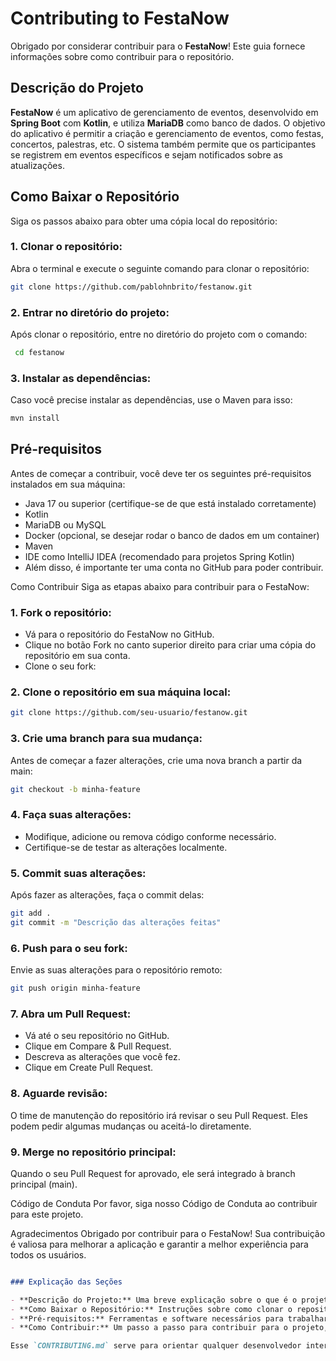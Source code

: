 # Contributing to FestaNow

Obrigado por considerar contribuir para o **FestaNow**! Este guia fornece informações sobre como contribuir para o repositório.

## Descrição do Projeto

**FestaNow** é um aplicativo de gerenciamento de eventos, desenvolvido em **Spring Boot** com **Kotlin**, e utiliza **MariaDB** como banco de dados. O objetivo do aplicativo é permitir a criação e gerenciamento de eventos, como festas, concertos, palestras, etc. O sistema também permite que os participantes se registrem em eventos específicos e sejam notificados sobre as atualizações.

## Como Baixar o Repositório

Siga os passos abaixo para obter uma cópia local do repositório:

### 1. **Clonar o repositório:**

   Abra o terminal e execute o seguinte comando para clonar o repositório:

   ```bash
   git clone https://github.com/pablohnbrito/festanow.git
  ```
### 2. Entrar no diretório do projeto:

Após clonar o repositório, entre no diretório do projeto com o comando:

 ```bash
  cd festanow
 ```
### 3. Instalar as dependências:

Caso você precise instalar as dependências, use o Maven para isso:
  ```bash
  mvn install
  ```

## Pré-requisitos
Antes de começar a contribuir, você deve ter os seguintes pré-requisitos instalados em sua máquina:

- Java 17 ou superior (certifique-se de que está instalado corretamente)
- Kotlin
- MariaDB ou MySQL
- Docker (opcional, se desejar rodar o banco de dados em um container)
- Maven
- IDE como IntelliJ IDEA (recomendado para projetos Spring Kotlin)
- Além disso, é importante ter uma conta no GitHub para poder contribuir.

Como Contribuir
Siga as etapas abaixo para contribuir para o FestaNow:

### 1. Fork o repositório:

  - Vá para o repositório do FestaNow no GitHub.
  - Clique no botão Fork no canto superior direito para criar uma cópia do repositório em sua conta.
  - Clone o seu fork:

### 2. Clone o repositório em sua máquina local:

```bash
git clone https://github.com/seu-usuario/festanow.git
```

### 3. Crie uma branch para sua mudança:

Antes de começar a fazer alterações, crie uma nova branch a partir da main:

```bash
git checkout -b minha-feature
```

### 4. Faça suas alterações:

  - Modifique, adicione ou remova código conforme necessário.
  - Certifique-se de testar as alterações localmente.

### 5. Commit suas alterações:

Após fazer as alterações, faça o commit delas:

```bash
git add .
git commit -m "Descrição das alterações feitas"
```

### 6. Push para o seu fork:

Envie as suas alterações para o repositório remoto:

```bash
git push origin minha-feature
```

### 7. Abra um Pull Request:

  - Vá até o seu repositório no GitHub.
  - Clique em Compare & Pull Request.
  - Descreva as alterações que você fez.
  - Clique em Create Pull Request.
    
### 8. Aguarde revisão:

O time de manutenção do repositório irá revisar o seu Pull Request. Eles podem pedir algumas mudanças ou aceitá-lo diretamente.

### 9. Merge no repositório principal:

Quando o seu Pull Request for aprovado, ele será integrado à branch principal (main).

Código de Conduta
Por favor, siga nosso Código de Conduta ao contribuir para este projeto.

Agradecimentos
Obrigado por contribuir para o FestaNow! Sua contribuição é valiosa para melhorar a aplicação e garantir a melhor experiência para todos os usuários.

```markdown

### Explicação das Seções

- **Descrição do Projeto:** Uma breve explicação sobre o que é o projeto e como ele funciona.
- **Como Baixar o Repositório:** Instruções sobre como clonar o repositório e rodar o projeto.
- **Pré-requisitos:** Ferramentas e software necessários para trabalhar no projeto.
- **Como Contribuir:** Um passo a passo para contribuir para o projeto, desde fazer um fork até abrir um pull request.

Esse `CONTRIBUTING.md` serve para orientar qualquer desenvolvedor interessado em colaborar no projeto, com instruções claras e simples para que todos possam seguir.
```



